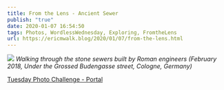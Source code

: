 ```yaml
---
title: From the Lens - Ancient Sewer
publish: "true"
date: 2020-01-07 16:54:50
tags: Photos, WordlessWednesday, Exploring, FromtheLens
url: https://ericmwalk.blog/2020/01/07/from-the-lens.html
---
```


![](https://ericmwalk.blog/uploads/2021/4645ccab27.jpg)
*Walking through the stone sewers built by Roman engineers (February 2018, Under the Grossed Budengasse street,  Cologne, Germany)*

<p><a href="https://dutchgoesthephoto.net/2020/01/07/tuesday-photo-challenge-portal/">Tuesday Photo Challenge - Portal</a></p>